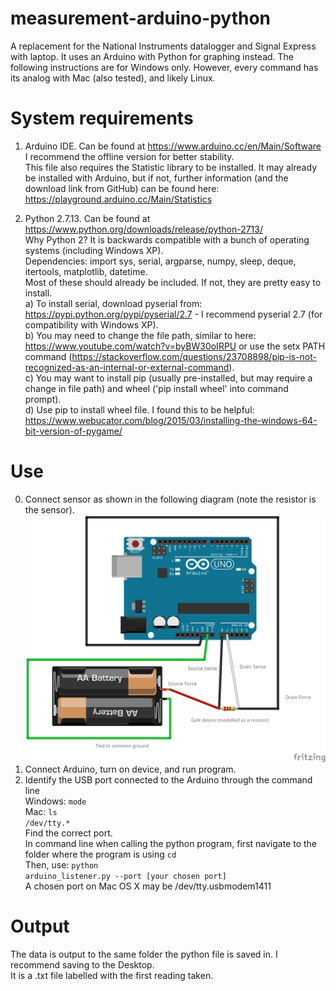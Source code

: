 # measurement-arduino-python
A replacement for the National Instruments datalogger and Signal Express with laptop. It uses an Arduino with Python for graphing instead. The following instructions are for Windows only. However, every command has its analog with Mac (also tested), and likely Linux.

# System requirements
1. Arduino IDE. Can be found at https://www.arduino.cc/en/Main/Software  
  I recommend the offline version for better stability.   
  This file also requires the Statistic library to be installed. It may already be installed with Arduino, but if not, further information (and the download link from GitHub) can be found here: https://playground.arduino.cc/Main/Statistics<br />

2. Python 2.7.13. Can be found at https://www.python.org/downloads/release/python-2713/  
  Why Python 2? It is backwards compatible with a bunch of operating systems (including Windows XP).  
  Dependencies: import sys, serial, argparse, numpy, sleep, deque, itertools, matplotlib, datetime.  
  Most of these should already be included. If not, they are pretty easy to install.  
  a) To install serial, download pyserial from: https://pypi.python.org/pypi/pyserial/2.7 - I recommend pyserial 2.7 (for compatibility with Windows XP).  
  b) You may need to change the file path, similar to here: https://www.youtube.com/watch?v=byBW30oIRPU or use the setx PATH command (https://stackoverflow.com/questions/23708898/pip-is-not-recognized-as-an-internal-or-external-command).  
  c) You may want to install pip (usually pre-installed, but may require a change in file path) and wheel ('pip install wheel' into command prompt).  
  d) Use pip to install wheel file. I found this to be helpful: https://www.webucator.com/blog/2015/03/installing-the-windows-64-bit-version-of-pygame/  
  
# Use
0. Connect sensor as shown in the following diagram (note the resistor is the sensor).
![alt text](https://github.com/jeremygilly/measurement-arduino-python/blob/master/GaN%20Circuit%20layout.png)
1. Connect Arduino, turn on device, and run program.<br />
2. Identify the USB port connected to the Arduino through the command line<br />
Windows: <code>mode</code><br />
Mac: <code>ls /dev/tty.*</code><br />
Find the correct port.<br />
In command line when calling the python program, first navigate to the folder where the program is using <code>cd</code><br />
Then, use: <code>python arduino_listener.py --port [your chosen port]</code><br />
A chosen port on Mac OS X may be /dev/tty.usbmodem1411<br />
  
# Output
The data is output to the same folder the python file is saved in. I recommend saving to the Desktop. <br />
It is a .txt file labelled with the first reading taken.<br />
